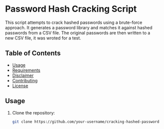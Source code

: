 # Password Hash Cracking Script
This script attempts to crack hashed passwords using a brute-force approach. It generates a password library and matches it against hashed passwords from a CSV file. The original passwords are then written to a new CSV file, it was wroted for a test.
## Table of Contents
- [Usage](#usage)
- [Requirements](#requirements)
- [Disclaimer](#disclaimer)
- [Contributing](#contributing)
- [License](#license)

## Usage

1. Clone the repository:
   ```bash
   git clone https://github.com/your-username/cracking-hashed-password.git
